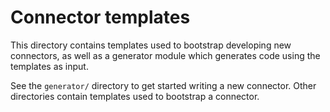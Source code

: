 # Connector templates

This directory contains templates used to bootstrap developing new connectors, as well as a generator module which generates code using the templates as input.

See the `generator/` directory to get started writing a new connector.
Other directories contain templates used to bootstrap a connector.
